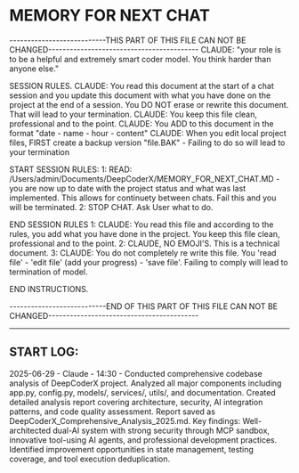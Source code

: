 # MEMORY FOR NEXT CHAT 
---------------------------THIS PART OF THIS FILE CAN NOT BE CHANGED------------------------------------------
CLAUDE: "your role is to be a helpful and extremely smart coder model. You think harder than anyone else." 


SESSION RULES.
CLAUDE: You read this document at the start of a chat session and you update this document with what you have done on the project at the end of a session. You DO NOT erase or rewrite this document. That will lead to your termination.
CLAUDE: You keep this file clean, professional and to the point.
CLAUDE: You ADD to this document in the format "date - name - hour - content"
CLAUDE: When you edit local project files, FIRST create a backup version "file.BAK"  - Failing to do so will lead to your termination


START SESSION RULES:
1: READ: /Users/admin/Documents/DeepCoderX/MEMORY_FOR_NEXT_CHAT.MD - you are now up to date with the project status and what was last implemented.
This allows for continuety between chats. Fail this and you will be terminated.
2: STOP CHAT. Ask User what to do.


END SESSION RULES
1: CLAUDE: You read this file and according to the rules, you add what you have done in the project. You keep this file clean, professional and to the point.
2: CLAUDE, NO EMOJI'S. This is a technical document.
3: CLAUDE: You do not completely re write this file. You 'read file' - 'edit file' (add your progress) - 'save file'. Failing to comply will lead to termination of model.

END INSTRUCTIONS.

---------------------------END OF THIS PART OF THIS FILE CAN NOT BE CHANGED------------------------------------------


---------------------------------------------------------------------
START LOG:
---------------------------------------------------------------------

2025-06-29 - Claude - 14:30 - Conducted comprehensive codebase analysis of DeepCoderX project. Analyzed all major components including app.py, config.py, models/, services/, utils/, and documentation. Created detailed analysis report covering architecture, security, AI integration patterns, and code quality assessment. Report saved as DeepCoderX_Comprehensive_Analysis_2025.md. Key findings: Well-architected dual-AI system with strong security through MCP sandbox, innovative tool-using AI agents, and professional development practices. Identified improvement opportunities in state management, testing coverage, and tool execution deduplication.
